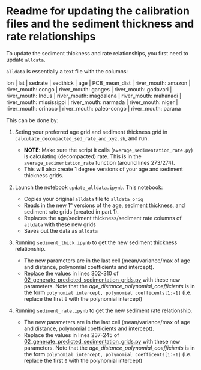 # Readme for updating the calibration files and the sediment thickness and rate relationships

To update the sediment thickness and rate relationships, you first need to update `alldata`. 

`alldata` is essentially a text file with the columns:

lon | lat | sedrate | sedthick | age | PCB_mean_dist | river_mouth: amazon | river_mouth: congo | river_mouth: ganges | river_mouth: godavari | river_mouth: Indus | river_mouth: magdalena | river_mouth: mahanadi | river_mouth: mississippi | river_mouth: narmada | river_mouth: niger | river_mouth: orinoco | river_mouth: paleo-congo | river_mouth: parana

This can be done by:

1. Seting your preferred age grid and sediment thickness grid in `calculate_decompacted_sed_rate_and_xyz.sh`, and run. 
    * **NOTE**: Make sure the script it calls (`average_sedimentation_rate.py`) is calculating (decompacted) rate.
This is in the `average_sedimentation_rate` function (around lines 273/274). 
    * This will also create 1 degree versions of your age and sediment thickness grids.
2. Launch the notebook `update_alldata.ipynb`. This notebook:
    * Copies your original `alldata` file to `alldata_orig`
    * Reads in the new 1° versions of the age, sediment thickness, and sediment rate grids (created in part 1).
    * Replaces the age/sediment thickness/sediment rate columns of `alldata` with these new grids
    * Saves out the data as `alldata`

3. Running `sediment_thick.ipynb` to get the new sediment thickness relationship. 
      * The new parameters are in the last cell (mean/variance/max of age and distance, polynomial coefficients and intercept).
      * Replace the values in lines 302-310 of [02_generate_predicted_sedimentation_grids.py](/02_generate_predicted_sedimentation_grids.py) with these new parameters. Note that the *age_distance_polynomial_coefficients* is in the form `polynomial intercept, polynomial coefficents[1:-1]` (i.e. replace the first `0` with the polynomial intercept)
4. Running `sediment_rate.ipynb` to get the new sediment rate relationship.
      * The new parameters are in the last cell (mean/variance/max of age and distance, polynomial coefficients and intercept).
      * Replace the values in lines 237-245 of [02_generate_predicted_sedimentation_grids.py](/02_generate_predicted_sedimentation_grids.py) with these new parameters. Note that the *age_distance_polynomial_coefficients* is in the form `polynomial intercept, polynomial coefficents[1:-1]` (i.e. replace the first `0` with the polynomial intercept)
